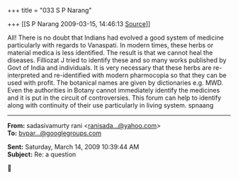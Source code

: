 +++
title = "033 S P Narang"

+++
[[S P Narang	2009-03-15, 14:46:13 [Source](https://groups.google.com/g/bvparishat/c/_Uyc_LSnqNM)]]



All! There is no doubt that Indians had evolved a good system of medicine particularly with regards to Vanaspati. In modern times, these herbs or material medica is less identified. The result is that we cannot heal the diseases. Filliozat J tried to identify these and so many works published by Govt of India and individuals. It is very necessary that these herbs are re-interpreted and re-identified with modern pharmocopia so that they can be used with profit. The botanical names are given by dictionaries e.g. MWD. Even the authorities in Botany cannot immediately identify the medicines and it is put in the circuit of controversies. This forum can help to identify along with continuity of their use particularly in living system. spnaang  

  

------------------------------------------------------------------------

**From:** sadasivamurty rani \<[ranisada...@yahoo.com]()\>  
**To:** [bvpar...@googlegroups.com]()  

**Sent:** Saturday, March 14, 2009 10:39:44 AM  
**Subject:** Re: a question  



